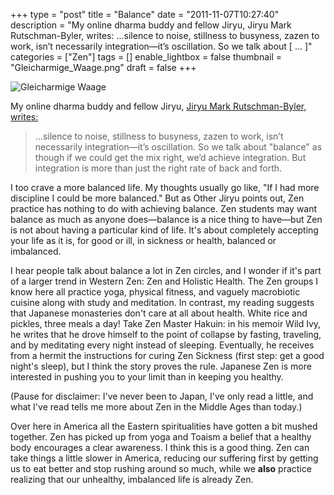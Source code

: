 +++
type = "post"
title = "Balance"
date = "2011-11-07T10:27:40"
description = "My online dharma buddy and fellow Jiryu, Jiryu Mark Rutschman-Byler, writes: ...silence to noise, stillness to busyness, zazen to work, isn&#8217;t necessarily integration&#8212;it&#8217;s oscillation. So we talk about [ ... ]"
categories = ["Zen"]
tags = []
enable_lightbox = false
thumbnail = "Gleicharmige_Waage.png"
draft = false
+++

<p><img style="display:block; margin-left:auto; margin-right:auto;" src="Gleicharmige_Waage.png" title="Gleicharmige Waage" /></p>
<p>My online dharma buddy and fellow Jiryu, <a href="http://shoresofzen.com/nozeninthewest/2011/11/06/the-rat-race-tassajara-dispatch-2/">Jiryu Mark Rutschman-Byler,
writes:</a></p>
<blockquote>
<p>...silence to noise, stillness to busyness, zazen to work, isn’t
necessarily integration—it’s oscillation. So we talk about "balance"
as though if we could get the mix right, we’d achieve integration. But
integration is more than just the right rate of back and forth.</p>
</blockquote>
<p>I too crave a more balanced life. My thoughts usually go like, "If I had
more discipline I could be more balanced." But as Other Jiryu points
out, Zen practice has nothing to do with achieving balance. Zen students
may want balance as much as anyone does—balance is a nice thing to
have—but Zen is not about having a particular kind of life. It's about
completely accepting your life as it is, for good or ill, in sickness or
health, balanced or imbalanced.</p>
<p>I hear people talk about balance a lot in Zen circles, and I wonder if
it's part of a larger trend in Western Zen: Zen and Holistic Health. The
Zen groups I know here all practice yoga, physical fitness, and vaguely
macrobiotic cuisine along with study and meditation. In contrast, my
reading suggests that Japanese monasteries don't care at all about
health. White rice and pickles, three meals a day! Take Zen Master
Hakuin: in his memoir Wild Ivy, he writes that he drove himself to the
point of collapse by fasting, traveling, and by meditating every night
instead of sleeping. Eventually, he receives from a hermit the
instructions for curing Zen Sickness (first step: get a good night's
sleep), but I think the story proves the rule. Japanese Zen is more
interested in pushing you to your limit than in keeping you healthy.</p>
<p>(Pause for disclaimer: I've never been to Japan, I've only read a
little, and what I've read tells me more about Zen in the Middle Ages
than today.)</p>
<p>Over here in America all the Eastern spiritualities have gotten a bit
mushed together. Zen has picked up from yoga and Toaism a belief that a
healthy body encourages a clear awareness. I think this is a good thing.
Zen can take things a little slower in America, reducing our suffering
first by getting us to eat better and stop rushing around so much, while
we <strong>also</strong> practice realizing that our unhealthy, imbalanced life is
already Zen.</p>
    
